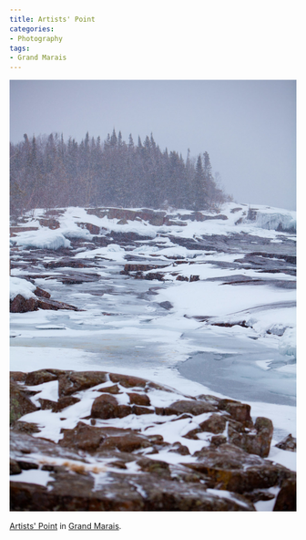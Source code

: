 ```yaml
---
title: Artists' Point
categories:
- Photography
tags:
- Grand Marais
---
```


![](/assets/posts/2011/20110312-115209-0001.jpg)
  



[Artists' Point](http://grandmarais.com/lake/lake.php?page=Artists%20Point) in [Grand Marais](http://grandmarais.com/).
